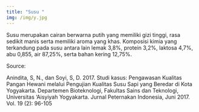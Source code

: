```yaml
---
title: "Susu "
img: /img/y.jpg
---
```


Susu merupakan cairan berwarna putih yang memiliki gizi tinggi, rasa sedikit manis serta memiliki aroma yang khas. Komposisi kimia yang terkandung pada susu antara lain lemak 3,8%, protein 3,2%, laktosa 4,7%, abu 0,855, air 87,25%, serta bahan kering 12,75%.

Source:

Anindita, S, N., dan Soyi, S, D. 2017. Studi kasus: Pengawasan Kualitas Pangan Hewani melalui Pengujian Kualitas Susu Sapi yang Beredar di Kota Yogyakarta. Departemen Bioteknologi, Fakultas Sains dan Teknologi, Universitas ‘Aisyiyah Yogyakarta. Jurnal Peternakan Indonesia, Juni 2017. Vol. 19 (2): 96-105
